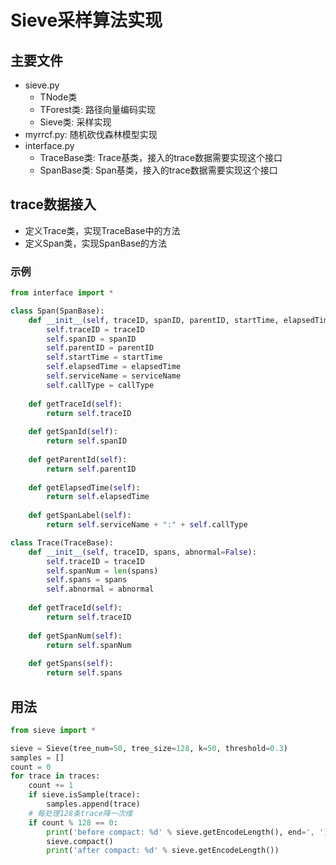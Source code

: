 # Sieve采样算法实现

## 主要文件
- sieve.py
	- TNode类
	- TForest类: 路径向量编码实现
	- Sieve类: 采样实现
- myrrcf.py: 随机砍伐森林模型实现
- interface.py
	- TraceBase类: Trace基类，接入的trace数据需要实现这个接口
	- SpanBase类: Span基类，接入的trace数据需要实现这个接口

## trace数据接入
- 定义Trace类，实现TraceBase中的方法
- 定义Span类，实现SpanBase的方法

### 示例
```python
from interface import *

class Span(SpanBase):
    def __init__(self, traceID, spanID, parentID, startTime, elapsedTime, serviceName, callType):
        self.traceID = traceID
        self.spanID = spanID
        self.parentID = parentID
        self.startTime = startTime
        self.elapsedTime = elapsedTime
        self.serviceName = serviceName
        self.callType = callType
        
    def getTraceId(self):
        return self.traceID
    
    def getSpanId(self):
        return self.spanID
    
    def getParentId(self):
        return self.parentID
    
    def getElapsedTime(self):
        return self.elapsedTime
    
    def getSpanLabel(self):
        return self.serviceName + ":" + self.callType

class Trace(TraceBase):
    def __init__(self, traceID, spans, abnormal=False):
        self.traceID = traceID
        self.spanNum = len(spans)
        self.spans = spans
        self.abnormal = abnormal
        
    def getTraceId(self):
        return self.traceID
    
    def getSpanNum(self):
        return self.spanNum
    
    def getSpans(self):
        return self.spans
```

## 用法

```python
from sieve import *

sieve = Sieve(tree_num=50, tree_size=128, k=50, threshold=0.3)
samples = []
count = 0
for trace in traces:
    count += 1
    if sieve.isSample(trace):
        samples.append(trace)
    # 每处理128条trace降一次维
    if count % 128 == 0:
        print('before compact: %d' % sieve.getEncodeLength(), end=', ')
        sieve.compact()
        print('after compact: %d' % sieve.getEncodeLength())
```
